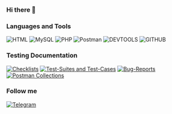 ### Hi there 👋 

### Languages and Tools
![HTML](https://img.shields.io/badge/-HTML-2F4F4F??style=for-the-badge&logo=HTML)
![MySQL](https://img.shields.io/badge/-MySQL-2F4F4F??style=for-the-badge&logo=MySQL)
![PHP](https://img.shields.io/badge/-PHP-2F4F4F??style=for-the-badge&logo=PHP)
![Postman](https://img.shields.io/badge/-Postman-2F4F4F??style=for-the-badge&logo=Postman)
![DEVTOOLS](https://img.shields.io/badge/-DevTools-2F4F4F??style=for-the-badge&logo=DevTools)
![GITHUB](https://img.shields.io/badge/-GITHUB-2F4F4F??style=for-the-badge&logo=GITHUB)

### Testing Documentation
[![Checklists](https://img.shields.io/badge/-Checklists-2F4F4F??style=for-the-badge)](https://docs.google.com/spreadsheets/d/1EUSuk2Hdaw8NwoNcz56GB_Uyk4hedjgJ9hNdmP6ISk4/edit?usp=sharing)
[![Test-Suites and Test-Cases](https://img.shields.io/badge/-TestCases-2F4F4F??style=for-the-badge)](https://docs.google.com/spreadsheets/d/1KYS8vEEXfpIKHDq6KWADUyTqervZfFHwVyFtMVSstX0/edit?usp=sharing)
[![Bug-Reports](https://img.shields.io/badge/-BugReports-2F4F4F??style=for-the-badge)](https://docs.google.com/spreadsheets/d/1gIjLmqCxtX8x7IUBMxa5HC6AZ6M4U6daUZmC_ph1-B4/edit?usp=sharing)
[![Postman Collections](https://img.shields.io/badge/-PostmanCollections-2F4F4F??style=for-the-badge)](https://github.com/NastyaRostovtseva/test-artifacts)


### Follow me
[![Telegram](https://img.shields.io/badge/-Telegram-2F4F4F??style=for-the-badge&logo=Telegram)](https://t.me/NastyaRostovceva)


